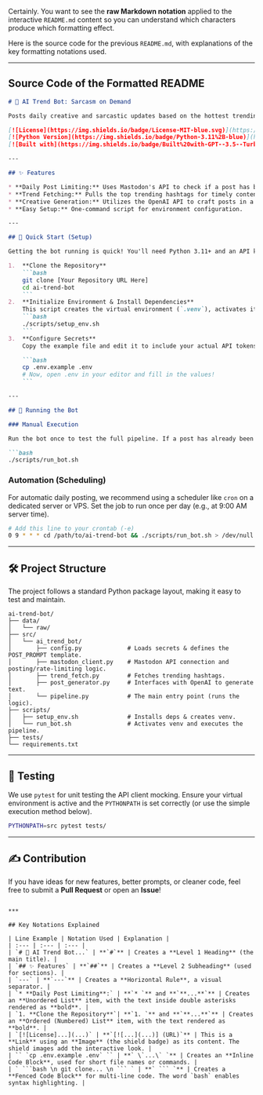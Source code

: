 Certainly. You want to see the **raw Markdown notation** applied to the interactive `README.md` content so you can understand which characters produce which formatting effect.

Here is the source code for the previous `README.md`, with explanations of the key formatting notations used.

-----

## Source Code of the Formatted README

````markdown
# 🤖 AI Trend Bot: Sarcasm on Demand

Posts daily creative and sarcastic updates based on the hottest trending topics fetched from the Mastodon network. Built with Python and OpenAI.

[![License](https://img.shields.io/badge/License-MIT-blue.svg)](https://opensource.org/licenses/MIT)
[![Python Version](https://img.shields.io/badge/Python-3.11%2B-blue)](https://www.python.org/)
[![Built with](https://img.shields.io/badge/Built%20with-GPT--3.5--Turbo-brightgreen)](https://openai.com/)

---

## ✨ Features

* **Daily Post Limiting:** Uses Mastodon's API to check if a post has been made today, preventing spam.
* **Trend Fetching:** Pulls the top trending hashtags for timely content.
* **Creative Generation:** Utilizes the OpenAI API to craft posts in a **sarcastic or creative tone**.
* **Easy Setup:** One-command script for environment configuration.

---

## 🚀 Quick Start (Setup)

Getting the bot running is quick! You'll need Python 3.11+ and an API key from both **OpenAI** and your chosen **Mastodon instance**.

1.  **Clone the Repository**
    ```bash
    git clone [Your Repository URL Here]
    cd ai-trend-bot
    ```
2.  **Initialize Environment & Install Dependencies**
    This script creates the virtual environment (`.venv`), activates it, and installs everything listed in `requirements.txt`.
    ```bash
    ./scripts/setup_env.sh
    ```
3.  **Configure Secrets**
    Copy the example file and edit it to include your actual API tokens and base URL.

    ```bash
    cp .env.example .env
    # Now, open .env in your editor and fill in the values!
    ```

---

## 🏃 Running the Bot

### Manual Execution

Run the bot once to test the full pipeline. If a post has already been made today, the bot will exit gracefully.

```bash
./scripts/run_bot.sh
````

### Automation (Scheduling)

For automatic daily posting, we recommend using a scheduler like `cron` on a dedicated server or VPS. Set the job to run once per day (e.g., at 9:00 AM server time).

```bash
# Add this line to your crontab (-e)
0 9 * * * cd /path/to/ai-trend-bot && ./scripts/run_bot.sh > /dev/null 2>&1
```

-----

## 🛠️ Project Structure

The project follows a standard Python package layout, making it easy to test and maintain.

```
ai-trend-bot/
├── data/
│   └── raw/
├── src/
│   └── ai_trend_bot/
│       ├── config.py             # Loads secrets & defines the POST_PROMPT template.
│       ├── mastodon_client.py    # Mastodon API connection and posting/rate-limiting logic.
│       ├── trend_fetch.py        # Fetches trending hashtags.
│       ├── post_generator.py     # Interfaces with OpenAI to generate text.
│       └── pipeline.py           # The main entry point (runs the logic).
├── scripts/
│   ├── setup_env.sh              # Installs deps & creates venv.
│   └── run_bot.sh                # Activates venv and executes the pipeline.
├── tests/
└── requirements.txt
```

-----

## 🧪 Testing

We use `pytest` for unit testing the API client mocking. Ensure your virtual environment is active and the `PYTHONPATH` is set correctly (or use the simple execution method below).

```bash
PYTHONPATH=src pytest tests/
```

-----

## ✍️ Contribution

If you have ideas for new features, better prompts, or cleaner code, feel free to submit a **Pull Request** or open an **Issue**\!

````

***

## Key Notations Explained

| Line Example | Notation Used | Explanation |
| :--- | :--- | :--- |
| `# 🤖 AI Trend Bot...` | **`#`** | Creates a **Level 1 Heading** (the main title). |
| `## ✨ Features` | **`##`** | Creates a **Level 2 Subheading** (used for sections). |
| `---` | **`---`** | Creates a **Horizontal Rule**, a visual separator. |
| `* **Daily Post Limiting**:` | **`* `** and **`**...**`** | Creates an **Unordered List** item, with the text inside double asterisks rendered as **bold**. |
| `1. **Clone the Repository**`| **`1. `** and **`**...**`** | Creates an **Ordered (Numbered) List** item, with the text rendered as **bold**. |
| `[![License]...](...)` | **`[![...](...)] (URL)`** | This is a **Link** using an **Image** (the shield badge) as its content. The shield images add the interactive look. |
| `` `cp .env.example .env` `` | **` \`...\` `** | Creates an **Inline Code Block**, used for short file names or commands. |
| ` ```bash \n git clone... \n ``` ` | **` ``` `** | Creates a **Fenced Code Block** for multi-line code. The word `bash` enables syntax highlighting. |
````
